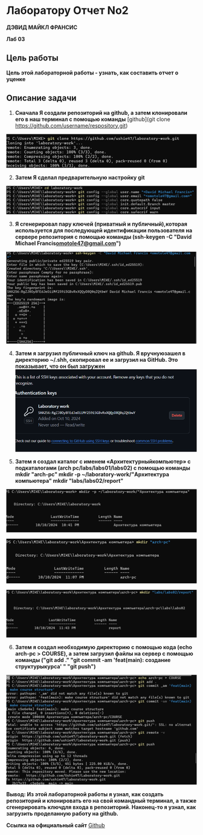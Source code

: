 #  **Лаборатору Отчет No2**

**ДЭВИД МАЙКЛ ФРАНСИС**

**Лаб 03**

## Цель работы
**Цель этой лабораторной работы - узнать, как составить отчет о уценке**

## **Описание задачи**
1. **Сначала Я создали репозиторий на github, а затем
клонировали его в наш терминал с помощью команды** [github](git clone https://github.com/username/respository.git)

![Screenshot 1](https://github.com/Ushie47/Laboratory-work/blob/main/%D0%90%D1%80%D1%85%D0%B8%D1%82%D0%B5%D0%BA%D1%82%D1%83%D1%80%D0%B0%20%D0%BA%D0%BE%D0%BC%D0%BF%D1%8C%D1%8E%D1%82%D0%B5%D1%80%D0%B0/arch-pc/labs/lab03/report/images/Screenshot%2001.png?raw=true)

2. **Затем Я сделал предварительную настройку git**

![Screeenshot 2](https://github.com/Ushie47/Laboratory-work/blob/main/%D0%90%D1%80%D1%85%D0%B8%D1%82%D0%B5%D0%BA%D1%82%D1%83%D1%80%D0%B0%20%D0%BA%D0%BE%D0%BC%D0%BF%D1%8C%D1%8E%D1%82%D0%B5%D1%80%D0%B0/arch-pc/labs/lab03/report/images/Screenshot%2002.png?raw=true)

3. **Я сгенерировал пару ключей (приватный и публичный),которая используется для последующей идентификации
пользователя на сервере репозитория с помощью
команды (ssh-keygen -C "David Michael Francis<omotole47@gmail.com>")**

![Screenshot 3](https://github.com/Ushie47/Laboratory-work/blob/main/%D0%90%D1%80%D1%85%D0%B8%D1%82%D0%B5%D0%BA%D1%82%D1%83%D1%80%D0%B0%20%D0%BA%D0%BE%D0%BC%D0%BF%D1%8C%D1%8E%D1%82%D0%B5%D1%80%D0%B0/arch-pc/labs/lab03/report/images/Screenshot%2003.png?raw=true)

4. **Затем я загрузил публичный ключ на github. Я вручнуюзашел в директорию ~/.shh, скопировал ее и загрузил на GitHub. Это показывает, что он был загружен**
![Screenshot 4](https://github.com/Ushie47/Laboratory-work/blob/main/%D0%90%D1%80%D1%85%D0%B8%D1%82%D0%B5%D0%BA%D1%82%D1%83%D1%80%D0%B0%20%D0%BA%D0%BE%D0%BC%D0%BF%D1%8C%D1%8E%D1%82%D0%B5%D1%80%D0%B0/arch-pc/labs/lab03/report/images/Screenshot%2004.png?raw=true)

5. **Затем я создал каталог с именем «Архитектурныйкомпьютер» с подкаталогами (arch pc/labs/labs01/labs02) с помощью команды mkdir "arch-pc" mkdir -p ~/laboratory-work/"Архитектура компьютера" mkdir "labs/labs02/report"**

![Screenshot 5](https://github.com/Ushie47/Laboratory-work/blob/main/%D0%90%D1%80%D1%85%D0%B8%D1%82%D0%B5%D0%BA%D1%82%D1%83%D1%80%D0%B0%20%D0%BA%D0%BE%D0%BC%D0%BF%D1%8C%D1%8E%D1%82%D0%B5%D1%80%D0%B0/arch-pc/labs/lab03/report/images/Screenshot%2005.png?raw=true)

![Screenshot 6](https://github.com/Ushie47/Laboratory-work/blob/main/%D0%90%D1%80%D1%85%D0%B8%D1%82%D0%B5%D0%BA%D1%82%D1%83%D1%80%D0%B0%20%D0%BA%D0%BE%D0%BC%D0%BF%D1%8C%D1%8E%D1%82%D0%B5%D1%80%D0%B0/arch-pc/labs/lab03/report/images/Screenshot%2006.png?raw=true)

![Screenshot 7](https://github.com/Ushie47/Laboratory-work/blob/main/%D0%90%D1%80%D1%85%D0%B8%D1%82%D0%B5%D0%BA%D1%82%D1%83%D1%80%D0%B0%20%D0%BA%D0%BE%D0%BC%D0%BF%D1%8C%D1%8E%D1%82%D0%B5%D1%80%D0%B0/arch-pc/labs/lab03/report/images/Screenshot%2007.png?raw=true)

6. **Затем я создал необходимую директорию с помощью кода (echo arch-pc > COURSE), а затем загрузил файлы на сервер с помощью команды ("git add ." "git commit -am 'feat(main): создание структурыкурса' " "git push")**

![Screenshot 8](https://github.com/Ushie47/Laboratory-work/blob/main/%D0%90%D1%80%D1%85%D0%B8%D1%82%D0%B5%D0%BA%D1%82%D1%83%D1%80%D0%B0%20%D0%BA%D0%BE%D0%BC%D0%BF%D1%8C%D1%8E%D1%82%D0%B5%D1%80%D0%B0/arch-pc/labs/lab03/report/images/Screenshot%2008.png?raw=true)


**Вывод: Из этой лабораторной работы я узнал, как создать репозиторий и клонировать его на свой командный терминал, а также сгенерировать ключдля входа в репозиторий. Наконец-то я узнал, как загрузить проделанную работу на github.**

**Ссылка на официальный сайт** [Github](https://github.com/Ushie47/Laboratory-work.git)

